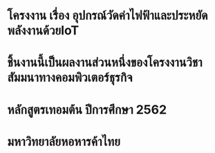 # โครงงาน เรื่อง อุปกรณ์วัดค่าไฟฟ้าและประหยัดพลังงานด้วยIoT
# ชิ้นงานนี้เป็นผลงานส่วนหนึ่งของโครงงานวิชาสัมมนาทางคอมพิวเตอร์ธุรกิจ 
# หลักสูตรเทอมต้น ปีการศึกษา 2562
# มหาวิทยาลัยหอหารค้าไทย
